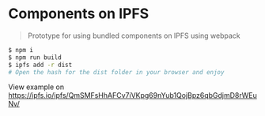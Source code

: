 # Components on IPFS

> Prototype for using bundled components on IPFS using webpack


```bash
$ npm i
$ npm run build
$ ipfs add -r dist
# Open the hash for the dist folder in your browser and enjoy
```

View example on https://ipfs.io/ipfs/QmSMFsHhAFCv7iVKpg69nYub1QojBpz6qbGdjmD8rWEuNv/
